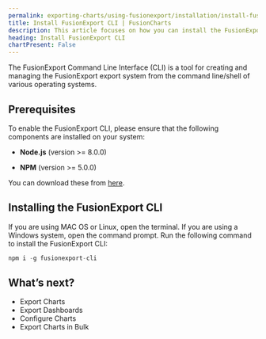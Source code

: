 ```yaml
---
permalink: exporting-charts/using-fusionexport/installation/install-fusionexport-cli.html
title: Install FusionExport CLI | FusionCharts
description: This article focuses on how you can install the FusionExport CLI.
heading: Install FusionExport CLI
chartPresent: False
---
```


The FusionExport Command Line Interface (CLI) is a tool for creating and managing the FusionExport export system from the command line/shell of various operating systems.

## Prerequisites

To enable the FusionExport CLI, please ensure that the following components are installed on your system:

* __Node.js__ (version >= 8.0.0) 

* __NPM__ (version >= 5.0.0) 

You can download these from [here](https://nodejs.org/en/download/).

## Installing the FusionExport CLI

If you are using MAC OS or Linux, open the terminal. If you are using a Windows system, open the command prompt. Run the following command to install the FusionExport CLI:

```javascript
npm i -g fusionexport-cli
```

## What’s next?

* Export Charts
* Export Dashboards
* Configure Charts
* Export Charts in Bulk